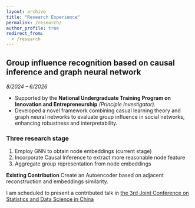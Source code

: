 ```yaml
---
layout: archive
title: "Research Experience"
permalink: /research/
author_profile: true
redirect_from:
  - /research
---
```


## Group influence recognition based on causal inference and graph neural network  
*8/2024 – 6/2026*  
- Supported by the **National Undergraduate Training Program on Innovation and Entrepreneurship** *(Principle Investigator)*.
- Developed a novel framework combining casual learning theory and graph neural networks to evaluate group influence in social networks, enhancing robustness and interpretability.
### Three research stage
1. Employ GNN to obtain node embeddings (current stage)
2. Incorporate Causal Inference to extract more reasonable node feature
3. Aggregate group representation from node embeddings

**Existing Contribution**
Create an Autoencoder based on adjacent reconstruction and embeddings similarity.

I am scheduled to present a contributed talk in [the 3rd Joint Conference on Statistics and Data Science in China](https://www.jconf-sds.com/)


